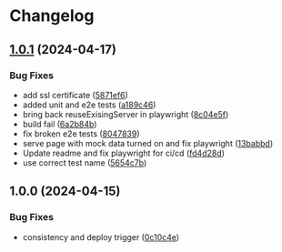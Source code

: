 # Changelog

## [1.0.1](https://github.com/sudazzle/coop-storefront/compare/v1.0.0...v1.0.1) (2024-04-17)


### Bug Fixes

* add ssl certificate ([5871ef6](https://github.com/sudazzle/coop-storefront/commit/5871ef674c8d2ff0ea5d3e639d37c44ab7f4eb38))
* added unit and e2e tests ([a189c46](https://github.com/sudazzle/coop-storefront/commit/a189c469aa40f8be4618ca04c2c27028377db832))
* bring back reuseExisingServer in playwright ([8c04e5f](https://github.com/sudazzle/coop-storefront/commit/8c04e5f0cd2c82165e26030db11dffd0fa8cd1d5))
* build fail ([6a2b84b](https://github.com/sudazzle/coop-storefront/commit/6a2b84b7e7c07c45cda13c921ab2e434736ae299))
* fix broken e2e tests ([8047839](https://github.com/sudazzle/coop-storefront/commit/80478396d4035acc18ace1e0864943de33775cac))
* serve page with mock data turned on and fix playwright ([13babbd](https://github.com/sudazzle/coop-storefront/commit/13babbd0049571790eccecb2711447d40fb0174d))
* Update readme and fix playwright for ci/cd ([fd4d28d](https://github.com/sudazzle/coop-storefront/commit/fd4d28deb4769efb0beba8dd558a14d98c6fe9d9))
* use correct test name ([5654c7b](https://github.com/sudazzle/coop-storefront/commit/5654c7bc26530b08258f7c1a60eaacd9d3aa1269))

## 1.0.0 (2024-04-15)


### Bug Fixes

* consistency and deploy trigger ([0c10c4e](https://github.com/sudazzle/coop-storefront/commit/0c10c4e5b39e48ae425156846725105487fb2e7d))
